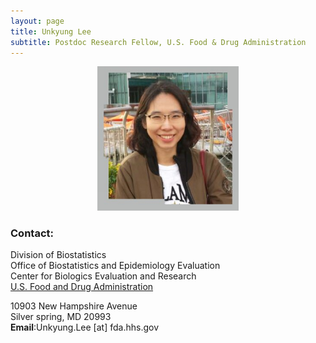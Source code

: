 ```yaml
---
layout: page
title: Unkyung Lee
subtitle: Postdoc Research Fellow, U.S. Food & Drug Administration
---
```


<p align="center" width="100%">
    <img width="45%" src="img/UnkyungLee.jpg"> 
</p>

### Contact:
Division of Biostatistics<br/>
Office of Biostatistics and Epidemiology Evaluation<br/>
Center for Biologics Evaluation and Research<br/> 
[U.S. Food and Drug Administration](https://www.fda.gov/)

10903 New Hampshire Avenue<br/>
Silver spring, MD 20993 <br/>
**Email**:Unkyung.Lee [at] fda.hhs.gov 
 
		
     
